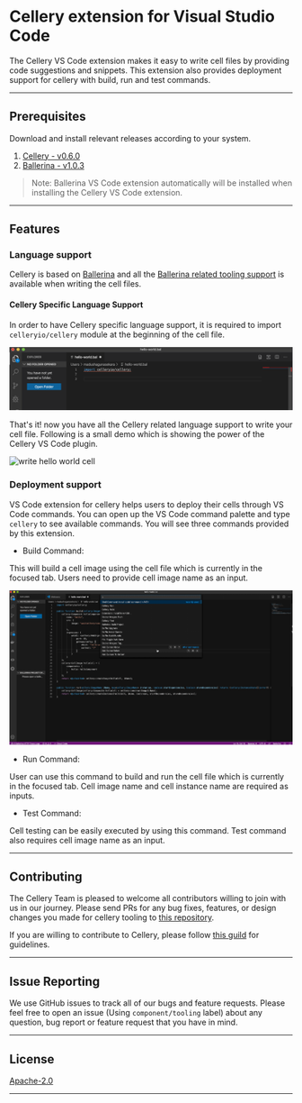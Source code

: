 # Cellery extension for Visual Studio Code

The Cellery VS Code extension makes it easy to write cell files by providing code suggestions and snippets.
This extension also provides deployment support for cellery with build, run and test commands.

---

## Prerequisites

Download and install relevant releases according to your system.

1. [Cellery - v0.6.0](https://cellery.io/downloads)
2. [Ballerina - v1.0.3](https://ballerina.io/downloads/)

> Note: Ballerina VS Code extension automatically will be installed when installing the Cellery VS Code extension.

---

## Features

### Language support

Cellery is based on [Ballerina](https://ballerina.io/) and all the [Ballerina related tooling support](https://ballerina.io/learn/tools-ides/vscode-plugin/language-intelligence) is available
when writing the cell files.

#### Cellery Specific Language Support

In order to have Cellery specific language support, it is required to import `celleryio/cellery` module at the beginning
of the cell file.

![import celleryio/cellery](resources/readme/import-cellery.png)

That's it! now you have all the Cellery related language support to write your cell file.
Following is a small demo which is showing the power of the Cellery VS Code plugin.

![write hello world cell](resources/readme/write-hello-world-cell.gif)

### Deployment support

VS Code extension for cellery helps users to deploy their cells through VS Code commands. You can open up the VS Code
command palette and type `cellery` to see available commands. You will see three commands provided by this extension.

- Build Command:

This will build a cell image using the cell file which is currently in the focused tab. Users need to provide cell image
name as an input.

![build hello world cell](resources/readme/build-cell-image.gif)

- Run Command:  

User can use this command to build and run the cell file which is currently in the focused tab. Cell image name and 
cell instance name are required as inputs.

- Test Command:

Cell testing can be easily executed by using this command. Test command also requires cell image name as an input.

---

## Contributing

The Cellery Team is pleased to welcome all contributors willing to join with us in our journey. Please send PRs for
any bug fixes, features, or design changes you made for cellery tooling to [this repository](https://github.com/wso2/cellery-tooling).

If you are willing to contribute to Cellery, please follow [this guild](https://github.com/wso2/cellery/blob/master/CONTRIBUTING.md#contribute-to-cellery)
for guidelines.

---

## Issue Reporting

We use GitHub issues to track all of our bugs and feature requests. Please feel free to open an issue
(Using `component/tooling` label) about any question, bug report or feature request that you have in mind.

---

## License

[Apache-2.0](https://github.com/wso2/cellery-tooling/blob/master/LICENSE)

---

